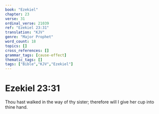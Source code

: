 ```yaml
---
book: "Ezekiel"
chapter: 23
verse: 31
ordinal_verse: 21039
ref: "Ezekiel 23:31"
translation: "KJV"
genre: "Major Prophet"
word_count: 18
topics: []
cross_references: []
grammar_tags: [cause-effect]
thematic_tags: []
tags: ["Bible","KJV","Ezekiel"]
---
```


# Ezekiel 23:31

Thou hast walked in the way of thy sister; therefore will I give her cup into thine hand.

